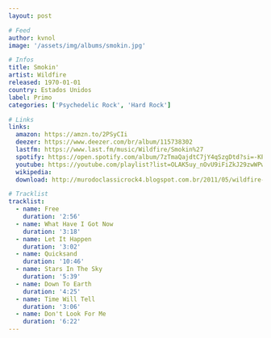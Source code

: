 ```yaml
---
layout: post

# Feed
author: kvnol
image: '/assets/img/albums/smokin.jpg'

# Infos
title: Smokin'
artist: Wildfire
released: 1970-01-01
country: Estados Unidos
label: Primo
categories: ['Psychedelic Rock', 'Hard Rock']

# Links
links:
  amazon: https://amzn.to/2PSyCIi
  deezer: https://www.deezer.com/br/album/115738302
  lastfm: https://www.last.fm/music/Wildfire/Smokin%27
  spotify: https://open.spotify.com/album/7zTmaQajdtC7jY4qSzgDtd?si=-KPzkkg5QNaiZSEs0UJI1Q
  youtube: https://youtube.com/playlist?list=OLAK5uy_nOvU9iFiZkJ29zwWPwowNhYQMUp459MSM
  wikipedia:
  download: http://murodoclassicrock4.blogspot.com.br/2011/05/wildfire-smokin-1970.html

# Tracklist
tracklist:
  - name: Free
    duration: '2:56'
  - name: What Have I Got Now
    duration: '3:18'
  - name: Let It Happen
    duration: '3:02'
  - name: Quicksand
    duration: '10:46'
  - name: Stars In The Sky
    duration: '5:39'
  - name: Down To Earth
    duration: '4:25'
  - name: Time Will Tell
    duration: '3:06'
  - name: Don't Look For Me
    duration: '6:22'
---
```

